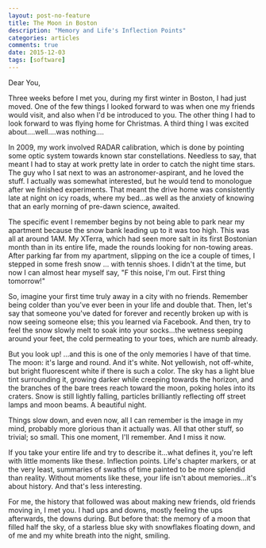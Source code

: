 ```yaml
---
layout: post-no-feature
title: The Moon in Boston
description: "Memory and Life's Inflection Points"
categories: articles
comments: true
date: 2015-12-03
tags: [software]
---
```


Dear You,

Three weeks before I met you, during my first winter in Boston, I had just moved. One of the few things I looked forward to was when one my friends would visit, and also when I'd be introduced to you. The other thing I had to look forward to was flying home for Christmas. A third thing I was excited about....well....was nothing....

In 2009, my work involved RADAR calibration, which is done by pointing some optic system towards known star constellations. Needless to say, that meant I had to stay at work pretty late in order to catch the night time stars. The guy who I sat next to was an astronomer-aspirant, and he loved the stuff. I actually was somewhat interested, but he would tend to monologue after we finished experiments. That meant the drive home was consistently late at night on icy roads, where my bed...as well as the anxiety of knowing that an early morning of pre-dawn science, awaited.

The specific event I remember begins by not being able to park near my apartment because the snow bank leading up to it was too high. This was all at around 1AM. My XTerra, which had seen more salt in its first Bostonian month than in its entire life, made the rounds looking for non-towing areas. After parking far from my apartment, slipping on the ice a couple of times, I stepped in some fresh snow ... with tennis shoes. I didn't at the time, but now I can almost hear myself say, "F this noise, I'm out. First thing tomorrow!"

So, imagine your first time truly away in a city with no friends. Remember being colder than you've ever been in your life and double that. Then, let's say that someone you've dated for forever and recently broken up with is now seeing someone else; this you learned via Facebook. And then, try to feel the snow slowly melt to soak into your socks...the wetness seeping around your feet, the cold permeating to your toes, which are numb already.

But you look up! ...and this is one of the only memories I have of that time. The moon: it's large and round. And it's white. Not yellowish, not off-white, but bright fluorescent white if there is such a color. The sky has a light blue tint surrounding it, growing darker while creeping towards the horizon, and the branches of the bare trees reach toward the moon, poking holes into its craters. Snow is still lightly falling, particles brilliantly reflecting off street lamps and moon beams. A beautiful night. 

Things slow down, and even now, all I can remember is the image in my mind, probably more glorious than it actually was. All that other stuff, so trivial; so small. This one moment, I'll remember. And I miss it now.

If you take your entire life and try to describe it...what defines it, you're left with little moments like these. Inflection points. Life's chapter markers, or at the very least, summaries of swaths of time painted to be more splendid than reality. Without moments like these, your life isn't about memories...it's about history. And that's less interesting.

For me, the history that followed was about making new friends, old friends moving in, I met you. I had ups and downs, mostly feeling the ups afterwards, the downs during. But before that: the memory of a moon that filled half the sky, of a starless blue sky with snowflakes floating down, and of me and my white breath into the night, smiling.
